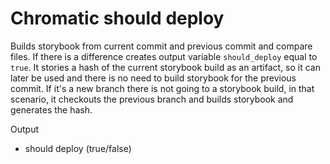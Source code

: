 # Chromatic should deploy

Builds storybook from current commit and previous commit and compare files. If there is a difference creates output variable `should_deploy` equal to `true`.
It stories a hash of the current storybook build as an artifact, so it can later be used and there is no need to build storybook for the previous commit. 
If it's a new branch there is not going to a storybook build, in that scenario, it checkouts the previous branch and builds storybook and generates the hash. 

Output
* should deploy (true/false)